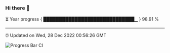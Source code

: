 ### Hi there 👋

⏳ Year progress { █████████████████████████████▁ } 98.91 %

---

⏰ Updated on Wed, 28 Dec 2022 00:56:26 GMT

![Progress Bar CI](https://github.com/liununu/liununu/workflows/Progress%20Bar%20CI/badge.svg)
